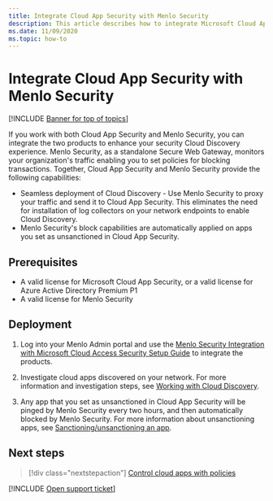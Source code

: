 ```yaml
---
title: Integrate Cloud App Security with Menlo Security
description: This article describes how to integrate Microsoft Cloud App Security with Menlo Security for seamless Cloud Discovery and automated block of unsanctioned apps.
ms.date: 11/09/2020
ms.topic: how-to
---
```

# Integrate Cloud App Security with Menlo Security

[!INCLUDE [Banner for top of topics](includes/banner.md)]

If you work with both Cloud App Security and Menlo Security, you can integrate the two products to enhance your security Cloud Discovery experience. Menlo Security, as a standalone Secure Web Gateway, monitors your organization's traffic enabling you to set policies for blocking transactions. Together, Cloud App Security and Menlo Security provide the following capabilities:

- Seamless deployment of Cloud Discovery - Use Menlo Security to proxy your traffic and send it to Cloud App Security. This eliminates the need for installation of log collectors on your network endpoints to enable Cloud Discovery.
- Menlo Security's block capabilities are automatically applied on apps you set as unsanctioned in Cloud App Security.

## Prerequisites

- A valid license for Microsoft Cloud App Security, or a valid license for Azure Active Directory Premium P1
- A valid license for Menlo Security

## Deployment

1. Log into your Menlo Admin portal and use the [Menlo Security Integration with Microsoft Cloud Access Security Setup Guide](https://admin.menlosecurity.com/) to integrate the products.

1. Investigate cloud apps discovered on your network. For more information and investigation steps, see [Working with Cloud Discovery](working-with-cloud-discovery-data.md).
1. Any app that you set as unsanctioned in Cloud App Security will be pinged by Menlo Security every two hours, and then automatically blocked by Menlo Security. For more information about unsanctioning apps, see [Sanctioning/unsanctioning an app](governance-discovery.md#BKMK_SanctionApp).

## Next steps

> [!div class="nextstepaction"]
> [Control cloud apps with policies](control-cloud-apps-with-policies.md)

[!INCLUDE [Open support ticket](includes/support.md)]
